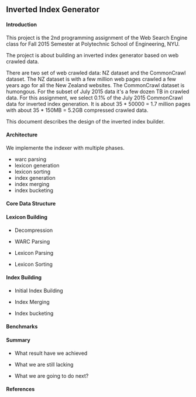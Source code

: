 ## Inverted Index Generator

#### Introduction

This project is the 2nd programming assignment of the Web Search Engine class for Fall 2015 Semester at Polytechnic School of Engineering, NYU.

The project is about building an inverted index generator based on web crawled data.

There are two set of web crawled data: NZ dataset and the CommonCrawl dataset. The NZ dataset is with a few million web pages crawled a few years ago for all the New Zealand websites. The CommonCrawl dataset is humongous. For the subset of July 2015 data it's a few dozen TB in crawled data. For this assignment, we select 0.1% of the July 2015 CommonCrawl data for inverted index generation. It is about 35 * 50000 = 1.7 million pages with about 35 * 150MB = 5.2GB compressed crawled data.

This document describes the design of the inverted index builder.

#### Architecture

 We implemente the indexer with multiple phases.
 * warc parsing
 * lexicon generation
 * lexicon sorting
 * index generation
 * index merging
 * index bucketing


#### Core Data Structure


#### Lexicon Building

 * Decompression

 * WARC Parsing

 * Lexicon Parsing

 * Lexicon Sorting


#### Index Building

 * Initial Index Building

 * Index Merging

 * Index bucketing


#### Benchmarks


#### Summary

 * What result have we achieved

 * What we are still lacking

 * What we are going to do next?


#### References

